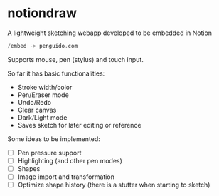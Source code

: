 # notiondraw

A lightweight sketching webapp developed to be embedded in Notion

```cpp
/embed -> penguido.com
```

Supports mouse, pen (stylus) and touch input.

So far it has basic functionalities:

- Stroke width/color
- Pen/Eraser mode
- Undo/Redo
- Clear canvas
- Dark/Light mode
- Saves sketch for later editing or reference

Some ideas to be implemented:

- [ ]  Pen pressure support
- [ ]  Highlighting (and other pen modes)
- [ ]  Shapes
- [ ]  Image import and transformation
- [ ]  Optimize shape history (there is a stutter when starting to sketch)